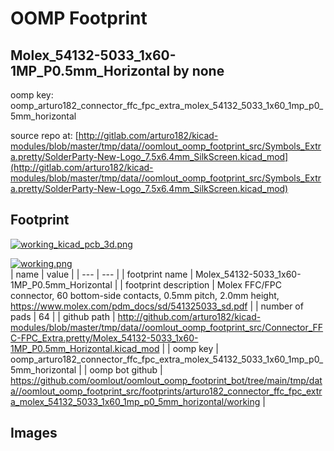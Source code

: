 # OOMP Footprint  
## Molex_54132-5033_1x60-1MP_P0.5mm_Horizontal  by none  
  
oomp key: oomp_arturo182_connector_ffc_fpc_extra_molex_54132_5033_1x60_1mp_p0_5mm_horizontal  
  
source repo at: [http://gitlab.com/arturo182/kicad-modules/blob/master/tmp/data//oomlout_oomp_footprint_src/Symbols_Extra.pretty/SolderParty-New-Logo_7.5x6.4mm_SilkScreen.kicad_mod](http://gitlab.com/arturo182/kicad-modules/blob/master/tmp/data//oomlout_oomp_footprint_src/Symbols_Extra.pretty/SolderParty-New-Logo_7.5x6.4mm_SilkScreen.kicad_mod)  
## Footprint  
  
[![working_kicad_pcb_3d.png](working_kicad_pcb_3d_600.png)](working_kicad_pcb_3d.png)  
  
[![working.png](working_600.png)](working.png)  
| name | value | 
| --- | --- | 
| footprint name | Molex_54132-5033_1x60-1MP_P0.5mm_Horizontal | 
| footprint description | Molex FFC/FPC connector, 60 bottom-side contacts, 0.5mm pitch, 2.0mm height, https://www.molex.com/pdm_docs/sd/541325033_sd.pdf | 
| number of pads | 64 | 
| github path | http://github.com/arturo182/kicad-modules/blob/master/tmp/data//oomlout_oomp_footprint_src/Connector_FFC-FPC_Extra.pretty/Molex_54132-5033_1x60-1MP_P0.5mm_Horizontal.kicad_mod | 
| oomp key | oomp_arturo182_connector_ffc_fpc_extra_molex_54132_5033_1x60_1mp_p0_5mm_horizontal | 
| oomp bot github | https://github.com/oomlout/oomlout_oomp_footprint_bot/tree/main/tmp/data//oomlout_oomp_footprint_src/footprints/arturo182_connector_ffc_fpc_extra_molex_54132_5033_1x60_1mp_p0_5mm_horizontal/working | 
## Images  
